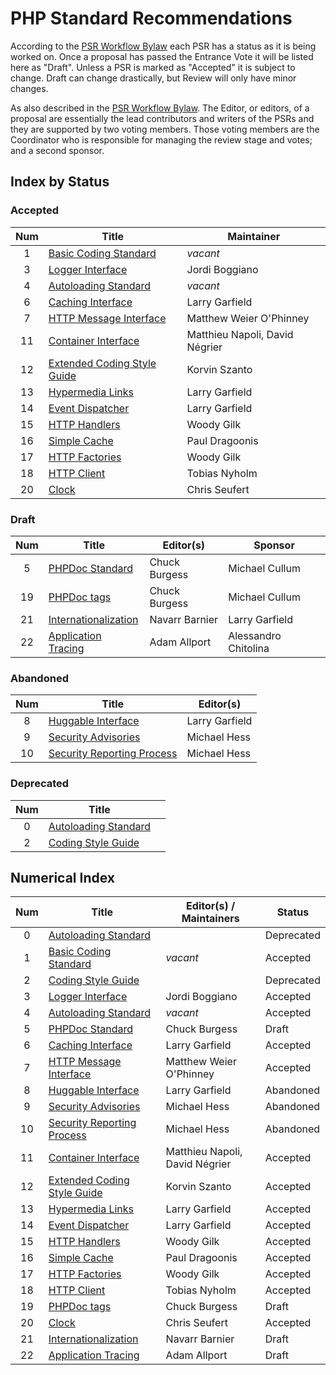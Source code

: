 # PHP Standard Recommendations

According to the [PSR Workflow Bylaw][workflow] each PSR has a status as it is being worked on. Once a proposal has passed the Entrance Vote it will be listed here as "Draft". Unless a PSR is marked as "Accepted" it is subject to change. Draft can change drastically, but Review will only have minor changes.

As also described in the [PSR Workflow Bylaw][workflow]. The Editor, or editors, of a proposal are essentially the lead contributors and writers of the PSRs and they are supported by two voting members. Those voting members are the Coordinator who is responsible for managing the review stage and votes; and a second sponsor.

## Index by Status

### Accepted

| Num | Title                                | Maintainer                     |
|:---:|--------------------------------------|--------------------------------|
| 1   | [Basic Coding Standard][psr1]        | _vacant_                       |
| 3   | [Logger Interface][psr3]             | Jordi Boggiano                 |
| 4   | [Autoloading Standard][psr4]         | _vacant_                       |
| 6   | [Caching Interface][psr6]            | Larry Garfield                 |
| 7   | [HTTP Message Interface][psr7]       | Matthew Weier O'Phinney        |
| 11  | [Container Interface][psr11]         | Matthieu Napoli, David Négrier |
| 12  | [Extended Coding Style Guide][psr12] | Korvin Szanto                  |
| 13  | [Hypermedia Links][psr13]            | Larry Garfield                 |
| 14  | [Event Dispatcher][psr14]            | Larry Garfield                 |
| 15  | [HTTP Handlers][psr15]               | Woody Gilk                     |
| 16  | [Simple Cache][psr16]                | Paul Dragoonis                 |
| 17  | [HTTP Factories][psr17]              | Woody Gilk                     |
| 18  | [HTTP Client][psr18]                 | Tobias Nyholm                  |
| 20  | [Clock][psr20]                       | Chris Seufert                  |

### Draft

| Num | Title                                | Editor(s)                      | Sponsor                        |
|:---:|--------------------------------------|--------------------------------|--------------------------------|
| 5   | [PHPDoc Standard][psr5]              | Chuck Burgess                  | Michael Cullum                 |
| 19  | [PHPDoc tags][psr19]                 | Chuck Burgess                  | Michael Cullum                 |
| 21  | [Internationalization][psr21]        | Navarr Barnier                 | Larry Garfield                 |
| 22  | [Application Tracing][psr22]         | Adam Allport                   | Alessandro Chitolina           |

### Abandoned

| Num | Title                                | Editor(s)                      |
|:---:|--------------------------------------|--------------------------------|
| 8   | [Huggable Interface][psr8]           | Larry Garfield                 |
| 9   | [Security Advisories][psr9]          | Michael Hess                   |
| 10  | [Security Reporting Process][psr10]  | Michael Hess                   |

### Deprecated

| Num | Title                                |     |
|:---:|--------------------------------------|-----|
| 0   | [Autoloading Standard][psr0]         |     |
| 2   | [Coding Style Guide][psr2]           |     |

## Numerical Index

| Num | Title                                | Editor(s) / Maintainers        | Status     |
|:---:|--------------------------------------|--------------------------------|------------|
| 0   | [Autoloading Standard][psr0]         |                                | Deprecated |
| 1   | [Basic Coding Standard][psr1]        | _vacant_                       | Accepted   |
| 2   | [Coding Style Guide][psr2]           |                                | Deprecated |
| 3   | [Logger Interface][psr3]             | Jordi Boggiano                 | Accepted   |
| 4   | [Autoloading Standard][psr4]         | _vacant_                       | Accepted   |
| 5   | [PHPDoc Standard][psr5]              | Chuck Burgess                  | Draft      |
| 6   | [Caching Interface][psr6]            | Larry Garfield                 | Accepted   |
| 7   | [HTTP Message Interface][psr7]       | Matthew Weier O'Phinney        | Accepted   |
| 8   | [Huggable Interface][psr8]           | Larry Garfield                 | Abandoned  |
| 9   | [Security Advisories][psr9]          | Michael Hess                   | Abandoned  |
| 10  | [Security Reporting Process][psr10]  | Michael Hess                   | Abandoned  |
| 11  | [Container Interface][psr11]         | Matthieu Napoli, David Négrier | Accepted   |
| 12  | [Extended Coding Style Guide][psr12] | Korvin Szanto                  | Accepted   |
| 13  | [Hypermedia Links][psr13]            | Larry Garfield                 | Accepted   |
| 14  | [Event Dispatcher][psr14]            | Larry Garfield                 | Accepted   |
| 15  | [HTTP Handlers][psr15]               | Woody Gilk                     | Accepted   |
| 16  | [Simple Cache][psr16]                | Paul Dragoonis                 | Accepted   |
| 17  | [HTTP Factories][psr17]              | Woody Gilk                     | Accepted   |
| 18  | [HTTP Client][psr18]                 | Tobias Nyholm                  | Accepted   |
| 19  | [PHPDoc tags][psr19]                 | Chuck Burgess                  | Draft      |
| 20  | [Clock][psr20]                       | Chris Seufert                  | Accepted   |
| 21  | [Internationalization][psr21]        | Navarr Barnier                 | Draft      |
| 22  | [Application Tracing][psr22]         | Adam Allport                   | Draft      |

[workflow]: https://github.com/php-fig/fig-standards/blob/master/bylaws/002-psr-workflow.md
[psr0]: https://github.com/php-fig/fig-standards/blob/master/accepted/PSR-0.md
[psr1]: https://github.com/php-fig/fig-standards/blob/master/accepted/PSR-1-basic-coding-standard.md
[psr2]: https://github.com/php-fig/fig-standards/blob/master/accepted/PSR-2-coding-style-guide.md
[psr3]: https://github.com/php-fig/fig-standards/blob/master/accepted/PSR-3-logger-interface.md
[psr4]: https://github.com/php-fig/fig-standards/blob/master/accepted/PSR-4-autoloader-meta.md
[psr5]: https://github.com/php-fig/fig-standards/blob/master/proposed/phpdoc.md
[psr6]: https://github.com/php-fig/fig-standards/blob/master/accepted/PSR-6-cache.md
[psr7]: https://github.com/php-fig/fig-standards/blob/master/accepted/PSR-7-http-message.md
[psr8]: https://github.com/php-fig/fig-standards/blob/master/proposed/psr-8-hug/
[psr9]: https://github.com/php-fig/fig-standards/blob/master/proposed/security-disclosure-publication.md
[psr10]: https://github.com/php-fig/fig-standards/blob/master/proposed/security-reporting-process.md
[psr11]: https://github.com/php-fig/fig-standards/blob/master/accepted/PSR-11-container.md
[psr12]: https://github.com/php-fig/fig-standards/blob/master/accepted/PSR-12-extended-coding-style-guide.md
[psr13]: https://github.com/php-fig/fig-standards/blob/master/accepted/PSR-13-links.md
[psr14]: https://github.com/php-fig/fig-standards/blob/master/accepted/PSR-14-event-dispatcher.md
[psr15]: https://github.com/php-fig/fig-standards/blob/master/accepted/PSR-15-request-handlers.md
[psr16]: https://github.com/php-fig/fig-standards/blob/master/accepted/PSR-16-simple-cache.md
[psr17]: https://github.com/php-fig/fig-standards/blob/master/accepted/PSR-17-http-factory.md
[psr18]: https://github.com/php-fig/fig-standards/blob/master/accepted/PSR-18-http-client.md
[psr19]: https://github.com/php-fig/fig-standards/blob/master/proposed/phpdoc-tags.md
[psr20]: https://github.com/php-fig/fig-standards/blob/master/accepted/PSR-20-clock.md
[psr21]: https://github.com/php-fig/fig-standards/blob/master/proposed/internationalization.md
[psr22]: https://github.com/php-fig/fig-standards/blob/master/proposed/tracing.md

